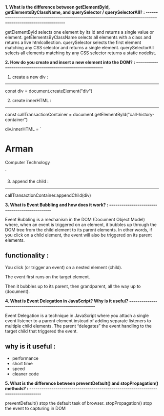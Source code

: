 **1. What is the difference between getElementById, getElementsByClassName, and querySelector / querySelectorAll? :
----------------------------------------------------------------------------------------------------------------**

getElementById selects one element by its id and returns a single value or element.
getElementsByClassName selects all elements with a class and returns a live htmlcollection.
querySelector selects the first element matching any CSS selector and returns a single element.
querySelectorAll selects all elements matching by any CSS selector returns a static nodelist.

**2. How do you create and insert a new element into the DOM? :
------------------------------------------------------------**

1. create a new div :
-------------------
const div = document.createElement("div")

2. create innerHTML :
--------------------
const callTransactionContainer = document.getElementById("call-history-container")

div.innerHTML = ` 
<div>
<h1 class="noto-serif-bengali-font">Arman</h1>
<p class="hind-madurai-font text-[#5c5c5c]">Computer Technology</p>
</div>
`

3. append the child :
--------------------
callTransactionContainer.appendChild(div)


**3. What is Event Bubbling and how does it work? :
-----------------------------------------------**

Event Bubbling is a mechanism in the DOM (Document Object Model) where, when an event is triggered on an element, it bubbles up through the DOM tree from the child element to its parent elements. In other words, if you click on a child element, the event will also be triggered on its parent elements.

functionality :
--------------
You click (or trigger an event) on a nested element (child).

The event first runs on the target element.

Then it bubbles up to its parent, then grandparent, all the way up to <html> (document).


**4. What is Event Delegation in JavaScript? Why is it useful?
-----------------------------------------------------------**

Event Delegation is a technique in JavaScript where you attach a single event listener to a parent element instead of adding separate listeners to multiple child elements. The parent “delegates” the event handling to the target child that triggered the event.

why is it useful :
----------------
- performance
- short time
- speed
- cleaner code

**5. What is the difference between preventDefault() and stopPropagation() methods? :
----------------------------------------------------------------------------------**

preventDefault() stop the default task of browser.
stopPropagation() stop the event to capturing in DOM
